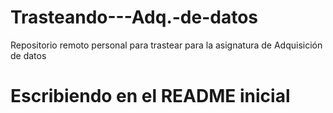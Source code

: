 # Trasteando---Adq.-de-datos
Repositorio remoto personal para trastear para la asignatura de Adquisición de datos


# Escribiendo en el README inicial
